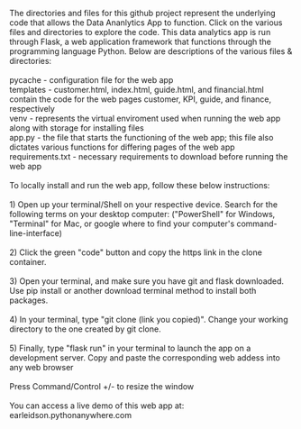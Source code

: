 The directories and files for this github project represent the underlying code that allows the Data Ananlytics App to function.  Click on the various files and directories to explore the code.
This data analytics app is run through Flask, a web application framework that functions through the programming language Python.
Below are descriptions of the various files & directories:<br>
<br>
pycache - configuration file for the web app
<br>
templates - customer.html, index.html, guide.html, and financial.html contain the code for the web pages customer, KPI, guide, and finance, respectively<br>
venv - represents the virtual enviroment used when running the web app along with storage for installing files
<br>app.py - the file that starts the functioning of the web app; this file also dictates various functions for differing pages of the web app <br>
requirements.txt - necessary requirements to download before running the web app
<br><br>
To locally install and run the web app, follow these below instructions: <br>
<br>1) Open up your terminal/Shell on your respective device.  Search for the following terms on your desktop computer: ("PowerShell" for Windows, "Terminal" for Mac, or google where to find your computer's command-line-interface)  <br>
<br>2) Click the green "code" button and copy the https link in the clone container.  
<br>3) Open your terminal, and make sure you have git and flask downloaded.  Use pip install or another download terminal method to install both packages.<br>
<br>4) In your terminal, type "git clone (link you copied)".  Change your working directory to the one created by git clone.<br>
<br>5) Finally, type "flask run" in your terminal to launch the app on a development server.  Copy and paste the corresponding web addess into any web browser
<br>
<br>Press Command/Control +/- to resize the window<br>
<br>You can access a live demo of this web app at: earleidson.pythonanywhere.com
